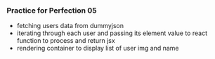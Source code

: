 ### Practice for Perfection 05

- fetching users data from dummyjson
- iterating through each user and passing its element value to react function to process and return jsx
- rendering container to display list of user img and name